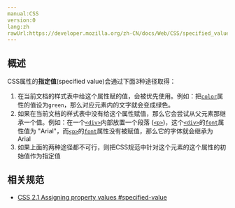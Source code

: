 ```yaml
---
manual:CSS
version:0
lang:zh
rawUrl:https://developer.mozilla.org/zh-CN/docs/Web/CSS/specified_value
---
```





## 概述<a name="概述"></a>


CSS属性的**指定值**(specified value)会通过下面3种途径取得：


1. 在当前文档的样式表中给这个属性赋的值，会被优先使用。例如：把[`color`](%25891 "The color property sets the foreground color of an element's text content, and its decorations. It doesn't affect any other characteristic of the element; it should really be called text-color and would have been named so, save for historical reasons and its appearance in CSS Level 1.")属性的值设为`green`，那么对应元素内的文字就会变成绿色。
1. 如果在当前文档的样式表中没有给这个属性赋值，那么它会尝试从父元素那继承一个值。例如：在一个[`<div>`](%408 "HTML <div> 元素 (或 HTML 文档分区元素) 是一个通用型的流内容容器，它在语义上不代表任何特定类型的内容，它可以被用来对其它元素进行分组，一般用于样式化相关的需求（使用 class 或 id 特性) 或者对具有相同特性的一组元素进行分组 (比如 lang)，它应该在没有任何其它语义元素可用时才使用 (比如 <article> 或 <nav>) 。")内部放置一个段落 ([`<p>`](%31740 "HTML <p>元素（或者说 HTML 段落元素）表示文本的一个段落。该元素通常表现为一整块与相邻文本分离的文本，或以垂直的空白隔离或以首行缩进。另外，<p> 是块级元素。"))，这个[`<div>`](%408 "HTML <div> 元素 (或 HTML 文档分区元素) 是一个通用型的流内容容器，它在语义上不代表任何特定类型的内容，它可以被用来对其它元素进行分组，一般用于样式化相关的需求（使用 class 或 id 特性) 或者对具有相同特性的一组元素进行分组 (比如 lang)，它应该在没有任何其它语义元素可用时才使用 (比如 <article> 或 <nav>) 。")的[`font`](%428 "font 属性是设置 font-style, font-variant, font-weight, font-size, line-height 和 font-family属性的简写，或使用特定的关键字设置元素的字体为某个系统字体。")属性值为 &quot;Arial&quot;，而[`<p>`](%31740 "HTML <p>元素（或者说 HTML 段落元素）表示文本的一个段落。该元素通常表现为一整块与相邻文本分离的文本，或以垂直的空白隔离或以首行缩进。另外，<p> 是块级元素。")的[`font`](%428 "font 属性是设置 font-style, font-variant, font-weight, font-size, line-height 和 font-family属性的简写，或使用特定的关键字设置元素的字体为某个系统字体。")属性没有被赋值，那么它的字体就会继承为 Arial
1. 如果上面的两种途径都不可行，则把CSS规范中针对这个元素的这个属性的初始值作为指定值

## 相关规范<a name="相关规范"></a>

* [CSS 2.1 Assigning property values #specified-value](%32874 "http://www.w3.org/TR/CSS2/cascade.html#specified-value")



